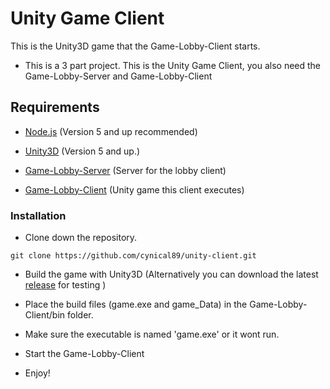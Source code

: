 # Unity Game Client
This is the Unity3D game that the Game-Lobby-Client starts.

* This is a 3 part project. This is the Unity Game Client, you also need the Game-Lobby-Server and Game-Lobby-Client

## Requirements
* [Node.js](https://nodejs.org/en/) (Version 5 and up recommended)
* [Unity3D](https://unity3d.com/get-unity/download) (Version 5 and up.)

* [Game-Lobby-Server](https://github.com/cynical89/game-lobby-server) (Server for the lobby client)
* [Game-Lobby-Client](https://github.com/cynical89/game-lobby-client) (Unity game this client executes)

### Installation

* Clone down the repository.
```
git clone https://github.com/cynical89/unity-client.git
```

* Build the game with Unity3D (Alternatively you can download the latest [release](https://github.com/cynical89/unity-client/releases) for testing )

* Place the build files (game.exe and game_Data) in the Game-Lobby-Client/bin folder.

* Make sure the executable is named 'game.exe' or it wont run.

* Start the Game-Lobby-Client

* Enjoy!
